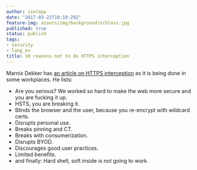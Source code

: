 ```yaml
---
author: isotopp
date: "2017-03-22T10:10:29Z"
feature-img: assets/img/background/schloss.jpg
published: true
status: publish
tags:
- security
- lang_en
title: 10 reasons not to do HTTPS interception
---
```

Marnix Dekker has [an article on HTTPS
interception](https://www.linkedin.com/pulse/9-reasons-intercept-https-marnix-dekker)
as it is being done in some workplaces. He lists:

- Are you serious? We worked so hard to make the web more secure and you are fucking it up.
- HSTS, you are breaking it.
- Blinds the browser and the user, because you re-encrypt with wildcard certs.
- Disrupts personal use.
- Breaks pinning and CT.
- Breaks with consumerization.
- Disrupts BYOD.
- Discourages good user practices.
- Limited benefits.
- and finally: Hard shell, soft inside is not going to work.
  
